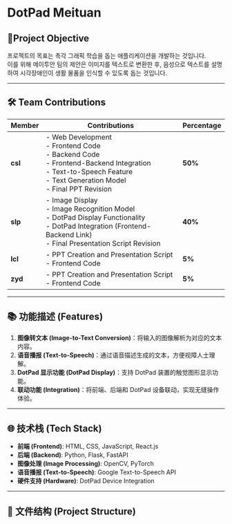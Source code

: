 # DotPad Meituan

## 📌Project Objective
프로젝트의 목표는 촉각 그래픽 학습을 돕는 애플리케이션을 개발하는 것입니다.  
이를 위해 메이투안 팀의 제안은 이미지를 텍스트로 변환한 후, 음성으로 텍스트를 설명하여 시각장애인이 생활 물품을 인식할 수 있도록 돕는 것입니다.

---

## 🛠️ Team Contributions

| Member        | Contributions                                                                                                                  | Percentage        |
|---------------|-------------------------------------------------------------------------------------------------------------------------------|-------------------|
| **csl**       | - Web Development <br> - Frontend Code <br> - Backend Code <br> - Frontend-Backend Integration <br> - Text-to-Speech Feature <br> - Text Generation Model <br> - Final PPT Revision                                   | **50%**           |
| **slp**       | - Image Display <br> - Image Recognition Model <br> - DotPad Display Functionality <br> - DotPad Integration (Frontend-Backend Link) <br> - Final Presentation Script Revision                                      | **40%**           |
| **lcl**       | - PPT Creation and Presentation Script <br> - Frontend Code                                                                            | **5%**            |
| **zyd**       | - PPT Creation and Presentation Script <br> - Frontend Code                                                                            | **5%**            |


---

## 📚 功能描述 (Features)
1. **图像转文本 (Image-to-Text Conversion)**：将输入的图像解析为对应的文本内容。
2. **语音播报 (Text-to-Speech)**：通过语音描述生成的文本，方便视障人士理解。
3. **DotPad 显示功能 (DotPad Display)**：支持 DotPad 装置的触觉图形显示功能。
4. **联动功能 (Integration)**：将前端、后端和 DotPad 设备联动，实现无缝操作体验。

---

## 🌐 技术栈 (Tech Stack)
- **前端 (Frontend)**: HTML, CSS, JavaScript, React.js
- **后端 (Backend)**: Python, Flask, FastAPI
- **图像处理 (Image Processing)**: OpenCV, PyTorch
- **语音播报 (Text-to-Speech)**: Google Text-to-Speech API
- **硬件支持 (Hardware)**: DotPad Device Integration

---

## 📂 文件结构 (Project Structure)
